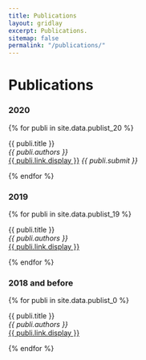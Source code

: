 ```yaml
---
title: Publications
layout: gridlay
excerpt: Publications.
sitemap: false
permalink: "/publications/"
---
```


# Publications
### 2020
{% for publi in site.data.publist_20 %}

  {{ publi.title }} <br />
  <em>{{ publi.authors }} </em><br /><a href="{{ publi.link.url }}">{{ publi.link.display }}</a>  <em>{{ publi.submit }} </em><br /> 

{% endfor %}
### 2019
{% for publi in site.data.publist_19 %}

  {{ publi.title }} <br />
  <em>{{ publi.authors }} </em><br /><a href="{{ publi.link.url }}">{{ publi.link.display }}</a>

{% endfor %}

### 2018 and before
{% for publi in site.data.publist_0 %}

  {{ publi.title }} <br />
  <em>{{ publi.authors }} </em><br /><a href="{{ publi.link.url }}">{{ publi.link.display }}</a>

{% endfor %}
